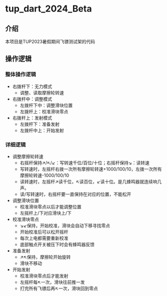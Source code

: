 # tup_dart_2024_Beta

## 介绍
本项目是TUP2023暑假期间飞镖测试架的代码

## 操作逻辑

### 整体操作逻辑

- 右拨杆下：无力模式
    - 调整、读取摩擦轮转速
- 右拨杆中：调整模式
    - 左拨杆下中：调整滑块位置
    - 左拨杆上：校准滑块零点
- 右拨杆上：发射模式
    - 左拨杆下：准备发射
    - 左拨杆中上：开始发射

### 详细逻辑

- 调整摩擦轮转速
  - 右摇杆保持↗/↖/↙：写转速千位/百位/十位；右摇杆保持↘：读转速
  - 写转速时，左摇杆右拨一次所有摩擦轮转速+1000/100/10，左拨一次所有摩擦轮转速-1000/100/10
  - 读转速时，左摇杆↗读千位，↖读百位，↙读十位。是几蜂鸣器就连续响几声。
  - 读/写转速时，右摇杆要一直保持在对应的位置，不能松开
- 调整滑块位置
  - 校准滑块零点以后才能调整位置
  - 左摇杆上/下对应滑块上/下
- 校准滑块零点
  - ↘↙保持，开始校准，滑块会自动下移寻找零点
  - 开始校准后可以松开摇杆
  - 每次上电都需要重新校准
  - 底部触点开关被压下时会有蜂鸣器反馈
- 准备发射
  - ↗↖保持，摩擦轮开始旋转
  - 滑块不移动
- 开始发射
  - 校准滑块零点后才能发射
  - 左摇杆每↖一次，滑块往前推一发
  - 打完所有飞镖后再↖一次，滑块回到零点
